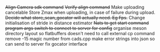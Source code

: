~~Align Camera sdk command~~
~~Verify align command~~
Make uploading cancelable
Store Zmax when uploading, in case of failure during upload.
~~Decide what store_scan_gocator will actually need. Eg Fps.~~
Change initialisation of stride in distance estimator
~~Nats to get start command~~
~~program args switch to connect to server for config~~
organise meson directory layout so flatbuffers doesn't need to call external cp command
remove -15 magic number from cads.cpp
make error strings into json so can send to server
fix gocator interface